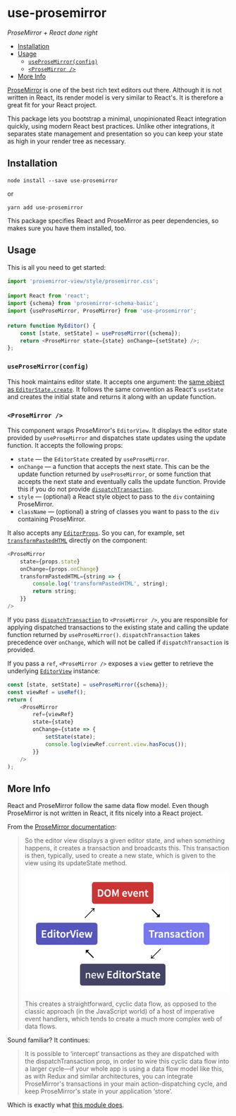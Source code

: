 # use-prosemirror

_ProseMirror + React done right_

- [Installation](#installation)
- [Usage](#usage)
  - [`useProseMirror(config)`](#useprosemirrorconfig)
  - [`<ProseMirror />`](#prosemirror-)
- [More Info](#more-info)

[ProseMirror](https://prosemirror.net/) is one of the best rich
text editors out there. Although it is not written in React, its
render model is very similar to React's. It is therefore a great
fit for your React project.

This package lets you bootstrap a minimal, unopinionated React
integration quickly, using modern React best practices. Unlike
other integrations, it separates state management and presentation
so you can keep your state as high in your render tree as
necessary.

## Installation

```
node install --save use-prosemirror
```

or

```
yarn add use-prosemirror
```

This package specifies React and ProseMirror as peer dependencies,
so makes sure you have them installed, too.

## Usage

This is all you need to get started:

```javascript
import 'prosemirror-view/style/prosemirror.css';

import React from 'react';
import {schema} from 'prosemirror-schema-basic';
import {useProseMirror, ProseMirror} from 'use-prosemirror';

return function MyEditor() {
    const [state, setState] = useProseMirror({schema});
    return <ProseMirror state={state} onChange={setState} />;
};
```

### `useProseMirror(config)`

This hook maintains editor state. It accepts one argument: the
[same object as
`EditorState.create`](https://prosemirror.net/docs/ref/#state.EditorState%5Ecreate).
It follows the same convention as React's `useState` and creates
the initial state and returns it along with an update function.

### `<ProseMirror />`

This component wraps ProseMirror's `EditorView`. It displays the
editor state provided by `useProseMirror` and dispatches state
updates using the update function. It accepts the following props:

-   `state` — the `EditorState` created by `useProseMirror`.
-   `onChange` — a function that accepts the next state. This can be
    the update function returned by `useProseMirror`, or some function
    that accepts the next state and eventually calls the update
    function. Provide this if you do not provide
    [`dispatchTransaction`](https://prosemirror.net/docs/ref/#view.DirectEditorProps.dispatchTransaction).
-   `style` — (optional) a React style object to pass to the `div` containing ProseMirror.
-   `className` — (optional) a string of classes you want to pass to the `div` containing ProseMirror.

It also accepts any
[`EditorProps`](https://prosemirror.net/docs/ref/#view.EditorProps).
So you can, for example, set
[`transformPastedHTML`](https://prosemirror.net/docs/ref/#view.EditorProps.transformPastedHTML)
directly on the component:

```javascript
<ProseMirror
    state={props.state}
    onChange={props.onChange}
    transformPastedHTML={string => {
        console.log('transformPastedHTML', string);
        return string;
    }}
/>
```

If you pass
[`dispatchTransaction`](https://prosemirror.net/docs/ref/#view.DirectEditorProps.dispatchTransaction)
to `<ProseMirror />`, you are responsible for applying dispatched
transactions to the existing state and calling the update function
returned by `useProseMirror()`. `dispatchTransaction` takes
precedence over `onChange`, which will not be called if
`dispatchTransaction` is provided.

If you pass a `ref`, `<ProseMirror />` exposes a `view` getter to retrieve the underlying [`EditorView`](https://prosemirror.net/docs/ref/#view.EditorView) instance:

```javascript
const [state, setState] = useProseMirror({schema});
const viewRef = useRef();
return (
    <ProseMirror
        ref={viewRef}
        state={state}
        onChange={state => {
            setState(state);
            console.log(viewRef.current.view.hasFocus());
        }}
    />
);
```

## More Info

React and ProseMirror follow the same data flow model. Even though
ProseMirror is not written in React, it fits nicely into a React
project.

From the [ProseMirror documentation](https://prosemirror.net/docs/guide/#view):

> So the editor view displays a given editor state, and when
> something happens, it creates a transaction and broadcasts this.
> This transaction is then, typically, used to create a new state,
> which is given to the view using its updateState method.
>
> <img src="./prosemirror-data-flow.png">
>
> This creates a straightforward, cyclic data flow, as opposed to
> the classic approach (in the JavaScript world) of a host of
> imperative event handlers, which tends to create a much more
> complex web of data flows.

Sound familiar? It continues:

> It is possible to ‘intercept’ transactions as they are dispatched
> with the dispatchTransaction prop, in order to wire this cyclic
> data flow into a larger cycle—if your whole app is using a data
> flow model like this, as with Redux and similar architectures, you
> can integrate ProseMirror's transactions in your main
> action-dispatching cycle, and keep ProseMirror's state in your
> application ‘store’.

Which is exactly what [this module does](src/ProseMirror.tsx).
